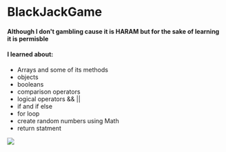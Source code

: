 # BlackJackGame
#### Although I don't gambling cause it is HARAM but for the sake of learning it is permisble
#### I learned about:
* Arrays and some of its methods
* objects
* booleans
* comparison operators
* logical operators &&   ||
* if and if else
* for loop
* create random numbers using Math
* return statment


<img src="https://user-images.githubusercontent.com/60510323/209205743-91f06339-381f-431b-a315-42ac8df025bc.png">
